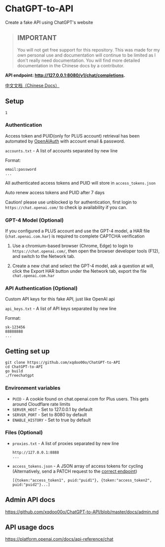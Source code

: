 # ChatGPT-to-API
Create a fake API using ChatGPT's website

> ## IMPORTANT
> You will not get free support for this repository. This was made for my own personal use and documentation will continue to be limited as I don't really need documentation. You will find more detailed documentation in the Chinese docs by a contributor.

**API endpoint: http://127.0.0.1:8080/v1/chat/completions.**

[中文文档（Chinese Docs）](https://github.com/xqdoo00o/ChatGPT-to-API/blob/master/README_ZH.md)
## Setup
    1
### Authentication

Access token and PUID(only for PLUS account) retrieval has been automated by [OpenAIAuth](https://github.com/xqdoo00o/OpenAIAuth/) with account email & password.

`accounts.txt` - A list of accounts separated by new line 

Format:
```
email:password
...
```

All authenticated access tokens and PUID will store in `access_tokens.json`

Auto renew access tokens and PUID after 7 days

Caution! please use unblocked ip for authentication, first login to `https://chat.openai.com/` to check ip availability if you can.

### GPT-4 Model (Optional)

If you configured a PLUS account and use the GPT-4 model, a HAR file (`chat.openai.com.har`) is required to complete CAPTCHA verification

1. Use a chromium-based browser (Chrome, Edge) to login to `https://chat.openai.com/`, then open the browser developer tools (F12), and switch to the Network tab.

2. Create a new chat and select the GPT-4 model, ask a question at will, click the Export HAR button under the Network tab, export the file `chat.openai.com.har`

### API Authentication (Optional)

Custom API keys for this fake API, just like OpenAI api

`api_keys.txt` - A list of API keys separated by new line

Format:
```
sk-123456
88888888
...
```

## Getting set up
```  
git clone https://github.com/xqdoo00o/ChatGPT-to-API
cd ChatGPT-to-API
go build
./freechatgpt
```

### Environment variables
  - `PUID` - A cookie found on chat.openai.com for Plus users. This gets around Cloudflare rate limits
  - `SERVER_HOST` - Set to 127.0.0.1 by default
  - `SERVER_PORT` - Set to 8080 by default
  - `ENABLE_HISTORY` - Set to true by default

### Files (Optional)
  - `proxies.txt` - A list of proxies separated by new line

    ```
    http://127.0.0.1:8888
    ...
    ```
  - `access_tokens.json` - A JSON array of access tokens for cycling (Alternatively, send a PATCH request to the [correct endpoint](https://github.com/xqdoo00o/ChatGPT-to-API/blob/master/docs/admin.md))
    ```
    [{token:"access_token1", puid:"puid1"}, {token:"access_token2", puid:"puid2"}...]
    ```

## Admin API docs
https://github.com/xqdoo00o/ChatGPT-to-API/blob/master/docs/admin.md

## API usage docs
https://platform.openai.com/docs/api-reference/chat

